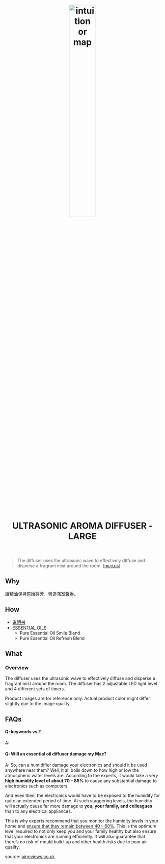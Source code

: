 <h1 align="center">
<br>
	<a href="https://www.muji.us/store/ultrasonic-aroma-diffuser-large.html">
  <img src="https://i.imgur.com/OYEuqsM.jpg" alt="intuition or map" width=42%">
  </a>
  <br><br>
ULTRASONIC AROMA DIFFUSER - LARGE
  <br><br>
</h1>

> The diffuser uses the ultrasonic wave to effectively diffuse and disperse a fragrant mist around the room.  [[muji.us](https://www.muji.us/store/ultrasonic-aroma-diffuser-large.html)]

## Why 

讓精油保持原始芬芳，營造滿室馨香。

## How

* [说明书](https://www.muji.tw/instruction/%E8%B6%85%E9%9F%B3%E6%B3%A2%E9%A6%99%E5%99%B4%E5%99%A8%E8%AA%AA%E6%98%8E%E6%9B%B8(%E4%B8%AD%E6%96%87).pdf)
* [ESSENTIAL OILS](https://www.muji.us/store/health-beauty/aroma-fragrances/essential-oil.html)
	* Pure Essential Oil Smile Blend
	* Pure Essential Oil Refresh Blend 

## What 

### Overview

The diffuser uses the ultrasonic wave to effectively diffuse and disperse a fragrant mist around the room. The diffuser has 2 adjustable LED light level and 4 different sets of timers.

Product images are for reference only. Actual product color might differ slightly due to the image quality.



## FAQs

#### Q: keywords vs ?

A: 


#### Q: Will an essential oil diffuser damage my Mac?

A: So, can a humidifier damage your electronics and should it be used anywhere near them? Well, it all boils down to how high or low the atmospheric water levels are. According to the experts, it would take a very **high humidity level of about 70 – 85%** to cause any substantial damage to electronics such as computers.

And even then, the electronics would have to be exposed to the humidity for quite an extended period of time. At such staggering levels, the humidity will actually cause far more damage to **you, your family, and colleagues** than to any electrical appliances.

This is why experts recommend that you monitor the humidity levels in your home and [ensure that they remain between 40 – 60%](https://www.airreviews.co.uk/homemade-humidifiers/). This is the optimum level required to not only keep you and your family healthy but also ensure that your electronics are running efficiently. It will also guarantee that there’s no risk of mould build-up and other health risks due to poor air quality.

source: [airreviews.co.uk](https://www.airreviews.co.uk/can-a-humidifier-damage-electronics/)
